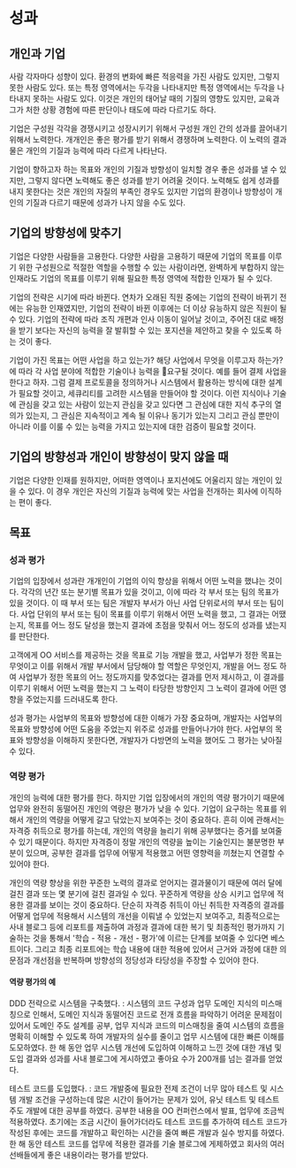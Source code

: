 # 성과

## 개인과 기업

사람 각자마다 성향이 있다. 환경의 변화에 빠른 적응력을 가진 사람도 있지만, 그렇지 못한 사람도 있다. 또는 특정 영역에서는 두각을 나타내지만 특정 영역에서는 두각을 나타내지 못하는 사람도 있다. 이것은 개인의 태어날 때의 기질의 영향도 있지만, 교육과 그가 처한 상황 경험에 따른 판단이나 태도에 따라 다르기도 하다.

기업은 구성원 각각을 경쟁시키고 성장시키기 위해서 구성원 개인 간의 성과를 끌어내기 위해서 노력한다. 개개인은 좋은 평가를 받기 위해서 경쟁하며 노력한다. 이 노력의 결과물은 개인의 기질과 능력에 따라 다르게 나타난다.

기업이 향하고자 하는 목표와 개인의 기질과 방향성이 일치할 경우 좋은 성과를 낼 수 있지만, 그렇지 않다면 노력해도 좋은 성과를 받기 어려울 것이다. 노력해도 쉽게 성과를 내지 못한다는 것은 개인의 자질의 부족인 경우도 있지만 기업의 환경이나 방향성이 개인의 기질과 다르기 때문에 성과가 나지 않을 수도 있다.

## 기업의 방향성에 맞추기

기업은 다양한 사람들을 고용한다. 다양한 사람을 고용하기 때문에 기업의 목표를 이루기 위한 구성원으로 적절한 역할을 수행할 수 있는 사람이라면, 완벽하게 부합하지 않는 인재라도 기업의 목표를 이루기 위해 필요한 특정 영역에 적합한 인재가 될 수 있다.

기업의 전략은 시기에 따라 바뀐다. 연차가 오래된 직원 중에는 기업의 전략이 바뀌기 전에는 유능한 인재였지만, 기업의 전략이 바뀐 이후에는 더 이상 유능하지 않은 직원이 될 수 있다. 기업의 전략에 따라 조직 개편과 인사 이동이 일어날 것이고, 주어진 대로 배정을 받기 보다는 자신의 능력을 잘 발휘할 수 있는 포지션을 제안하고 찾을 수 있도록 하는 것이 좋다.

기업이 가진 목표는 어떤 사업을 하고 있는가? 해당 사업에서 무엇을 이루고자 하는가?에 따라 각 사업 분야에 적합한 기술이나 능력을 요구될 것이다. 예를 들어 결제 사업을 한다고 하자. 그럼 결제 프로토콜을 정의하거나 시스템에서 활용하는 방식에 대한 설계가 필요할 것이고, 세큐리티를 고려한 시스템을 만들어야 할 것이다. 이런 지식이나 기술에 관심을 갖고 있는 사람이 있는지 관심을 갖고 있다면 그 관심에 대한 지식 추구의 열의가 있는지, 그 관심은 지속적이고 계속 될 이유나 동기가 있는지 그리고 관심 뿐만이 아니라 이를 이룰 수 있는 능력을 가지고 있는지에 대한 검증이 필요할 것이다.

## 기업의 방향성과 개인이 방향성이 맞지 않을 때

기업은 다양한 인재를 원하지만, 어떠한 영역이나 포지션에도 어울리지 않는 개인이 있을 수 있다. 이 경우 개인은 자신의 기질과 능력에 맞는 사업을 전개하는 회사에 이직하는 편이 좋다.

## 목표

### 성과 평가

기업의 입장에서 성과란 개개인이 기업의 이익 향상을 위해서 어떤 노력을 했냐는 것이다. 각각의 년간 또는 분기별 목표가 있을 것이고, 이에 따라 각 부서 또는 팀의 목표가 있을 것이다. 이 때 부서 또는 팀은 개발자 부서가 아닌 사업 단위로서의 부서 또는 팀이다. 사업 단위의 부서 또는 팀이 목표를 이루기 위해서 어떤 노력을 했고, 그 결과는 어땠는지, 목표를 어느 정도 달성을 했는지 결과에 초점을 맞춰서 어느 정도의 성과를 냈는지를 판단한다.

고객에게 OO 서비스를 제공하는 것을 목표로 기능 개발을 했고, 사업부가 정한 목표는 무엇이고 이를 위해서 개발 부서에서 담당해야 할 역할은 무엇인지, 개발을 어느 정도 하여 사업부가 정한 목표의 어느 정도까지를 맞추었다는 결과를 먼저 제시하고, 이 결과를 이루기 위해서 어떤 노력을 했는지 그 노력이 타당한 방향인지 그 노력이 결과에 어떤 영향을 주었는지를 드러내도록 한다.

성과 평가는 사업부의 목표와 방향성에 대한 이해가 가장 중요하며, 개발자는 사업부의 목표와 방향성에 어떤 도움을 주었는지 위주로 성과를 만들어나가야 한다. 사업부의 목표와 방향성을 이해하지 못한다면, 개발자가 다방면의 노력을 했어도 그 평가는 낮아질 수 있다.

### 역량 평가

개인의 능력에 대한 평가를 한다. 하지만 기업 입장에서의 개인의 역량 평가이기 때문에 업무와 완전히 동떨어진 개인의 역량은 평가가 낮을 수 있다. 기업이 요구하는 목표를 위해서 개인의 역량을 어떻게 갈고 닦았는지 보여주는 것이 중요하다. 흔히 이에 관해서는 자격증 취득으로 평가를 하는데, 개인의 역량을 늘리기 위해 공부했다는 증거를 보여줄 수 있기 때문이다. 하지만 자격증이 정말 개인의 역량을 높이는 기술인지는 불분명한 부분이 있으며, 공부한 결과를 업무에 어떻게 적용했고 어떤 영향력을 끼쳤는지 연결할 수 있어야 한다.

개인의 역량 향상을 위한 꾸준한 노력의 결과로 얻어지는 결과물이기 때문에 여러 달에 걸친 결과 또는 몇 분기에 걸친 결과일 수 있다. 꾸준하게 역량을 상승 시키고 업무에 적용한 결과를 보이는 것이 중요하다. 단순히 자격증 취득이 아닌 취득한 자격증의 결과를 어떻게 업무에 적용해서 시스템의 개선을 이뤄낼 수 있었는지 보여주고, 최종적으로는 사내 블로그 등에 리포트를 제출하여 과정과 결과에 대한 복기 및 최종적인 평가까지 기술하는 것을 통해서 '학습 - 적용 - 개선 - 평가'에 이르는 단계를 보여줄 수 있다면 베스트이다. 그리고 최종 리포트에는 학습 내용에 대한 적용에 있어서 근거와 과정에 대한 의문점과 개선점을 반복하며 방향성의 정당성과 타당성을 주장할 수 있어야 한다.

#### 역량 평가의 예

DDD 전략으로 시스템을 구축했다. : 시스템의 코드 구성과 업무 도메인 지식의 미스매칭으로 인해서, 도메인 지식과 동떨어진 코드로 전개 흐름을 파악하기 어려운 문제점이 있어서 도메인 주도 설계를 공부, 업무 지식과 코드의 미스매칭을 줄여 시스템의 흐름을 명확히 이해할 수 있도록 하여 개발자의 실수를 줄이고 업무 시스템에 대한 빠른 이해를 도모하였다. 한 해 동안 업무 시스템 개선에 도입하여 이해하고 느낀 것에 대한 개념 및 도입 결과와 성과를 사내 블로그에 게시하였고 좋아요 수가 200개를 넘는 결과를 얻었다.

테스트 코드를 도입했다. : 코드 개발중에 필요한 전제 조건이 너무 많아 테스트 및 시스템 개발 조건을 구성하는데 많은 시간이 들어가는 문제가 있어, 유닛 테스트 및 테스트 주도 개발에 대한 공부를 하였다. 공부한 내용을 OO 컨퍼런스에서 발표, 업무에 조금씩 적용하였다. 초기에는 조금 시간이 들어가더라도 테스트 코드를 추가하여 테스트 코드가 작성된 후에는 코드를 개발하고 확인하는 시간을 줄여 빠른 개발과 실수 방지를 하였다. 한 해 동안 테스트 코드를 업무에 적용한 결과를 기술 블로그에 게제하였고 회사의 여러 선배들에게 좋은 내용이라는 평가를 받았다.
